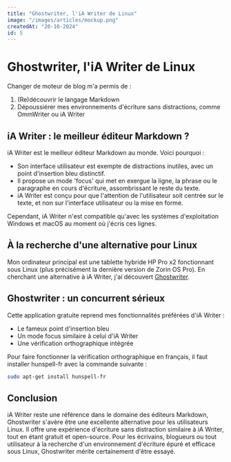 ```yaml
---
title: "Ghostwriter, l'iA Writer de Linux"
image: "/images/articles/mockup.png"
createdAt: "20-10-2024"
id: 5
---
```


# Ghostwriter, l'iA Writer de Linux

Changer de moteur de blog m'a permis de :

1. (Re)découvrir le langage Markdown
2. Dépoussiérer mes environnements d'écriture sans distractions, comme OmmWriter ou iA Writer

## iA Writer : le meilleur éditeur Markdown ?

iA Writer est le meilleur éditeur Markdown au monde. Voici pourquoi :

- Son interface utilisateur est exempte de distractions inutiles, avec un point d'insertion bleu distinctif.
- Il propose un mode 'focus' qui met en exergue la ligne, la phrase ou le paragraphe en cours d'écriture, assombrissant le reste du texte.
- iA Writer est conçu pour que l'attention de l'utilisateur soit centrée sur le texte, et non sur l'interface utilisateur ou la mise en forme.

Cependant, iA Writer n'est compatible qu'avec les systèmes d'exploitation Windows et macOS au moment où j'écris ces lignes.

## À la recherche d'une alternative pour Linux

Mon ordinateur principal est une tablette hybride HP Pro x2 fonctionnant sous Linux (plus précisément la dernière version de Zorin OS Pro). En cherchant une alternative à iA Writer, j'ai découvert [Ghostwriter](https://ghostwriter.kde.org/ "Ghostwriter").

## Ghostwriter : un concurrent sérieux

Cette application gratuite reprend mes fonctionnalités préférées d'iA Writer :

- Le fameux point d'insertion bleu
- Un mode focus similaire à celui d'iA Writer
- Une vérification orthographique intégrée

Pour faire fonctionner la vérification orthographique en français, il faut installer hunspell-fr avec la commande suivante :

```bash
sudo apt-get install hunspell-fr
```

## Conclusion

iA Writer reste une référence dans le domaine des éditeurs Markdown, Ghostwriter s'avère être une excellente alternative pour les utilisateurs Linux. Il offre une expérience d'écriture sans distraction similaire à iA Writer, tout en étant gratuit et open-source. Pour les écrivains, blogueurs ou tout utilisateur à la recherche d'un environnement d'écriture épuré et efficace sous Linux, Ghostwriter mérite certainement d'être essayé.
